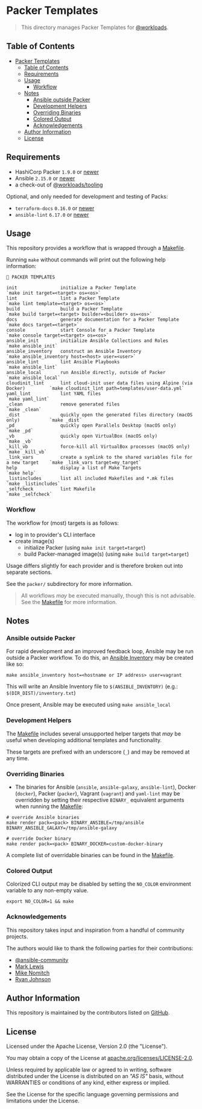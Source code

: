 # Packer Templates

> This directory manages Packer Templates for [@workloads](https://github.com/workloads).

## Table of Contents

<!-- TOC -->
* [Packer Templates](#packer-templates)
  * [Table of Contents](#table-of-contents)
  * [Requirements](#requirements)
  * [Usage](#usage)
    * [Workflow](#workflow)
  * [Notes](#notes)
    * [Ansible outside Packer](#ansible-outside-packer)
    * [Development Helpers](#development-helpers)
    * [Overriding Binaries](#overriding-binaries)
    * [Colored Output](#colored-output)
    * [Acknowledgements](#acknowledgements)
  * [Author Information](#author-information)
  * [License](#license)
<!-- TOC -->

## Requirements

- HashiCorp Packer `1.9.0` or [newer](https://developer.hashicorp.com/packer/downloads)
- Ansible `2.15.0` or [newer](https://docs.ansible.com/ansible/latest/installation_guide/intro_installation.html)
- a check-out of [@workloads/tooling](https://github.com/workloads/tooling)

Optional, and only needed for development and testing of Packs:

- `terraform-docs` `0.16.0` or [newer](https://terraform-docs.io/user-guide/installation/)
- `ansible-lint` `6.17.0` or [newer](https://ansible.readthedocs.io/projects/lint/installing/)

## Usage

This repository provides a workflow that is wrapped through a [Makefile](./Makefile).

Running `make` without commands will print out the following help information:

```text
🔵 PACKER TEMPLATES

init                initialize a Packer Template                                      `make init target=<target> os=<os>`
lint                lint a Packer Template                                            `make lint template=<target> os=<os>`
build               build a Packer Template                                           `make build target=<target> builder=<builder> os=<os>`
docs                generate documentation for a Packer Template                      `make docs target=<target>`
console             start Console for a Packer Template                               `make console target=<target> os=<os>`
ansible_init        initialize Ansible Collections and Roles                          `make ansible_init`
ansible_inventory   construct an Ansible Inventory                                    `make ansible_inventory host=<host> user=<user>`
ansible_lint        lint Ansible Playbooks                                            `make ansible_lint`
ansible_local       run Ansible directly, outside of Packer                           `make ansible_local`
cloudinit_lint      lint cloud-init user data files using Alpine (via Docker)         `make cloudinit_lint path=templates/user-data.yml`
yaml_lint           lint YAML files                                                   `make yaml_lint`
_clean              remove generated files                                            `make _clean`
_dist               quickly open the generated files directory (macOS only)           `make _dist`
_pd                 quickly open Parallels Desktop (macOS only)                       `make _pd`
_vb                 quickly open VirtualBox (macOS only)                              `make _vb`
_kill_vb            force-kill all VirtualBox processes (macOS only)                  `make _kill_vb`
_link_vars          create a symlink to the shared variables file for a new target    `make _link_vars target=my_target`
help                display a list of Make Targets                                    `make help`
_listincludes       list all included Makefiles and *.mk files                        `make _listincludes`
_selfcheck          lint Makefile                                                     `make _selfcheck`
```

### Workflow

The workflow for (most) targets is as follows:

- log in to provider's CLI interface
- create image(s)
  - initialize Packer (using `make init target=target`)
  - build Packer-managed image(s) (using `make build target=target`)

Usage differs slightly for each provider and is therefore broken out into separate sections.

See the `packer/` subdirectory for more information.

> All workflows _may_ be executed manually, though this is not advisable. See the [Makefile](./Makefile) for more information.

## Notes

### Ansible outside Packer

For rapid development and an improved feedback loop, Ansible may be run outside a Packer workflow. To do this, an [Ansible Inventory](https://docs.ansible.com/ansible/latest/inventory_guide/intro_inventory.html) may be created like so:

```shell
make ansible_inventory host=<hostname or IP address> user=vagrant
```

This will write an Ansible Inventory file to `$(ANSIBLE_INVENTORY)` (e.g.: `$(DIR_DIST)/inventory.txt`)

Once present, Ansible may be executed using `make ansible_local`

### Development Helpers

The [Makefile](./Makefile) includes several unsupported helper targets that _may_ be useful when developing additional templates and functionality.

These targets are prefixed with an underscore (`_`) and may be removed at any time.

### Overriding Binaries

* The binaries for Ansible (`ansible`, `ansible-galaxy`, `ansible-lint`), Docker (`docker`), Packer (`packer`), Vagrant (`vagrant`) and `yaml-lint` may be overridden by setting their respective `BINARY_` equivalent arguments when running the [Makefile](./Makefile):

```shell
# override Ansible binaries
make render pack=<pack> BINARY_ANSIBLE=/tmp/ansible BINARY_ANSIBLE_GALAXY=/tmp/ansible-galaxy

# override Docker binary
make render pack=<pack> BINARY_DOCKER=custom-docker-binary
```

A complete list of overridable binaries can be found in the [Makefile](./Makefile).

### Colored Output

Colorized CLI output may be disabled by setting the `NO_COLOR` environment variable to any non-empty value.

```shell
export NO_COLOR=1 && make
```

### Acknowledgements

This repository takes input and inspiration from a handful of community projects.

The authors would like to thank the following parties for their contributions:

* [@ansible-community](https://github.com/ansible-community?q=hashicorp)
* [Mark Lewis](https://github.com/ml4/base)
* [Mike Nomitch](https://github.com/mikenomitch/nomatic-stack)
* [Ryan Johnson](https://github.com/vmware-samples/packer-examples-for-vsphere)

## Author Information

This repository is maintained by the contributors listed on [GitHub](https://github.com/workloads/packer-templates/graphs/contributors).

## License

Licensed under the Apache License, Version 2.0 (the "License").

You may obtain a copy of the License at [apache.org/licenses/LICENSE-2.0](http://www.apache.org/licenses/LICENSE-2.0).

Unless required by applicable law or agreed to in writing, software distributed under the License is distributed on an _"AS IS"_ basis, without WARRANTIES or conditions of any kind, either express or implied.

See the License for the specific language governing permissions and limitations under the License.
